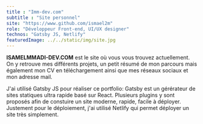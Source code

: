 ```yaml
---
title : "Imm-dev.com"
subtitle : "Site personnel"
site: "https://www.github.com/ismael2m"
role: "Développeur Front-end, UI/UX designer"
technos: "Gatsby JS, Netlify"
featuredImage: ../../static/img/site.jpg 
---
```


<strong>ISAMELMMADI-DEV.COM</strong> est le site où vous vous trouvez actuellement. On y retrouve mes différents projets,
un petit résumé de mon parcours mais également mon CV en téléchargement ainsi que mes réseaux sociaux et mon adresse mail.

J'ai utilisé Gatsby JS pour réaliser ce portfolio: Gatsby est un gérérateur de sites statiques ultra rapide basé sur React. Plusieurs plugins y sont proposés afin de constuire un site moderne, rapide, facile à déployer. Justement pour le déploiement, j'ai utilisé Netlify qui permet déployer un site très simplement.